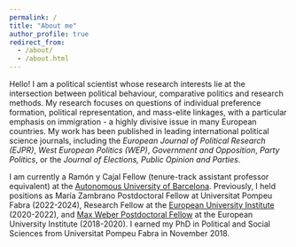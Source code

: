 ```yaml
---
permalink: /
title: "About me"
author_profile: true
redirect_from: 
  - /about/
  - /about.html
---
```


Hello! I am a political scientist whose research interests lie at the intersection between political behaviour, comparative politics and research methods. My research focuses on questions of individual preference formation, political representation, and mass-elite linkages, with a particular emphasis on immigration - a highly divisive issue in many European countries. My work has been published in leading international political science journals, including the *European Journal of Political Research (EJPR)*, *West European Politics (WEP)*, *Government and Opposition*, *Party Politics*, or the *Journal of Elections, Public Opinion and Parties*.

I am currently a Ramón y Cajal Fellow (tenure-track assistant professor equivalent) at the [Autonomous University of Barcelona](https://www.uab.cat/ca/ciencia-politica-dret-public/cienciapolitica). Previously, I held positions as María Zambrano Postdoctoral Fellow at Universitat Pompeu Fabra (2022-2024), Research Fellow at the [European University Institute](https://www.eui.eu/en/home) (2020-2022), and [Max Weber Postdoctoral Fellow](https://www.eui.eu/en/academic-units/max-weber-programme-for-postdoctoral-studies) at the European University Institute (2018-2020). I earned my PhD in Political and Social Sciences from Universitat Pompeu Fabra in November 2018.
